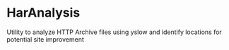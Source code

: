 # HarAnalysis
 Utility to analyze HTTP Archive files using yslow and identify locations for potential site improvement                                                                                              

